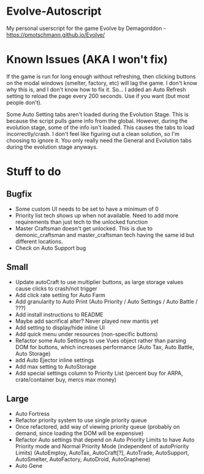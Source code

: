 # Evolve-Autoscript
My personal userscript for the game Evolve by Demagorddon - https://pmotschmann.github.io/Evolve/

# Known Issues (AKA I won't fix)
If the game is run for long enough without refreshing, then clicking buttons on the modal windows (smelter, factory, etc) will lag the game. I don't know why this is, and I don't know how to fix it. So... I added an Auto Refresh setting to reload the page every 200 seconds. Use if you want (but most people don't).

Some Auto Setting tabs aren't loaded during the Evolution Stage. This is because the script pulls game info from the global. However, during the evolution stage, some of the info isn't loaded. This causes the tabs to load incorrectly/crash. I don't feel like figuring out a clean solution, so I'm choosing to ignore it. You only really need the General and Evolution tabs during the evolution stage anyways.

# Stuff to do

## Bugfix
* Some custom UI needs to be set to have a minimum of 0
* Priority list tech shows up when not available. Need to add more requirements than just tech to the unlocked function
* Master Craftsman doesn't get unlocked. This is due to demonic_craftsman and master_craftsman tech having the same id but different locations.
* Check on Auto Support bug

## Small
* Update autoCraft to use multiplier buttons, as large storage values cause clicks to crash/not trigger
* Add click rate setting for Auto Farm
* Add granularity to Auto Print (Auto Priority / Auto Settings / Auto Battle / ???)
* Add install instructions to README
* Maybe add sacrifical alter? Never played new mantis yet
* Add setting to display/hide inline UI
* Add quick menu under resources (non-specific buttons)
* Refactor some Auto Settings to use Vues object rather than parsing DOM for buttons, which increases performance (Auto Tax, Auto Battle, Auto Storage)
* add Auto Ejector inline settings
* Add max setting to AutoStorage
* Add special settings column to Priority List (percent buy for ARPA, crate/container buy, mercs max money)

## Large
* Auto Fortress
* Refactor priority system to use single priority queue
* Once refactored, add way of viewing priority queue (probably on demand, since loading the DOM will be expensive)
* Refactor Auto settings that depend on Auto Priority Limits to have Auto Priority mode and Normal Priority Mode (independent of autoPriority Limits) (AutoEmploy, AutoTax, AutoCraft[?], AutoTrade, AutoSupport, AutoSmelter, AutoFactory, AutoDroid, AutoGraphene)
* Auto Gene
